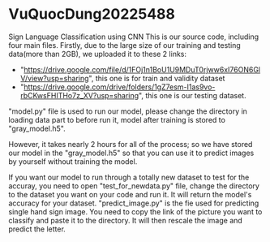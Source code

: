 # VuQuocDung20225488
Sign Language Classification using CNN 
This is our source code, including four main files. 
Firstly, due to the large size of our training and testing data(more than 2GB), we uploaded it to these 2 links:
- "https://drive.google.com/file/d/1FOj1n1BoU1U9MDuT0rjww6xI76ON6GlV/view?usp=sharing", this one is for train and validity dataset
- "https://drive.google.com/drive/folders/1gZ7esm-I1as9vo-rbCKwsFHITHo7z_XV?usp=sharing", this one is our testing dataset.

"model.py" file is used to run our model, please change the directory in loading data part to before run it, model after training is stored to "gray_model.h5".

However, it takes nearly 2 hours for all of the process; so we have stored our model in the "gray_model.h5" so that you can use it to predict images by yourself without training the model.

If you want our model to run through a totally new dataset to test for the accuray, you need to open "test_for_newdata.py" file, change the directory to the dataset you want on your code and run it. It will return the model's accuracy for your dataset.
"predict_image.py" is the fie used for predicting single hand sign image. You need to copy the link of the picture you want to classify and paste it to the directory. It will then rescale the image and predict the letter.
